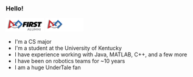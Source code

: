### Hello!

<img src='icons/FIRSTAlumn-Light.png#gh-light-mode-only' width=100> <img src='icons/FIRSTAlumn-Dark.png#gh-dark-mode-only' width=100>

* I'm a CS major
* I'm a student at the University of Kentucky
* I have experience working with Java, MATLAB, C++, and a few more
* I have been on robotics teams for ~10 years
* I am a huge UnderTale fan
